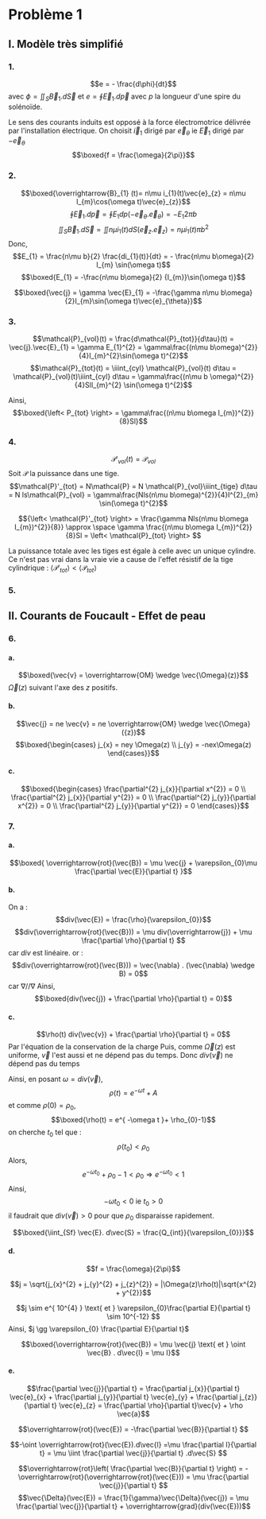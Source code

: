 # Problème 1
## I. Modèle très simplifié
### 1.
$$e = - \frac{d\phi}{dt}$$
avec 
$\phi = \iint_{S} \vec{B}_{1}. d\vec{S}$ et $e = \oint \vec{E}_{1}.d \overrightarrow{p}$ 
avec $p$ la longueur d'une spire du solénoïde.

Le sens des courants induits est opposé à la force électromotrice délivrée par l'installation électrique. 
On choisit $\vec{i}_{1}$ dirigé par $\vec{e}_{\theta}$ ie $\vec{E}_{1}$ dirigé par $-\vec{e}_{\theta}$
$$\boxed{f = \frac{\omega}{2\pi}}$$

### 2.
$$\boxed{\overrightarrow{B}_{1} (t)= n\mu i_{1}(t)\vec{e}_{z} = n\mu  I_{m}\cos(\omega t)\vec{e}_{z}}$$
$$\oint\vec{E}_{1}.d\vec{p} = \oint {E}_{1} dp(-\vec{e}_{\theta}.\vec{e}_{\theta}) = -E_{1}  2\pi b$$
$$\iint_{S}\vec{B}_{1}.d\vec{S} = \iint n\mu i_{1}(t)dS(\vec{e}_{z}.\vec{e}_{z}) = n\mu i_{1}(t) \pi b^{2}$$
Donc, 
$$E_{1} = \frac{n\mu b}{2} \frac{di_{1}(t)}{dt} = - \frac{n\mu b\omega}{2} I_{m} \sin(\omega t)$$
$$\boxed{E_{1} = -\frac{n\mu b\omega}{2} {I_{m}}\sin(\omega t)}$$

$$\boxed{\vec{j} = \gamma \vec{E}_{1} = -\frac{\gamma n\mu b\omega}{2}I_{m}\sin(\omega t)\vec{e}_{\theta}}$$

### 3.
$$\mathcal{P}_{vol}(t) = \frac{d\mathcal{P}_{tot}}{d\tau}(t) = \vec{j}.\vec{E}_{1} = \gamma E_{1}^{2} = \gamma\frac{(n\mu b\omega)^{2}}{4}I_{m}^{2}\sin(\omega t)^{2}$$
$$\mathcal{P}_{tot}(t) = \iiint_{cyl} \mathcal{P}_{vol}(t) d\tau = \mathcal{P}_{vol}(t)\iiint_{cyl} d\tau = \gamma\frac{(n\mu b \omega)^{2}}{4}SlI_{m}^{2} \sin(\omega t)^{2}$$

Ainsi, 
$$\boxed{\left< P_{tot} \right> = \gamma\frac{(n\mu b\omega I_{m})^{2}}{8}Sl}$$

### 4.
$$\mathcal{P}'_{vol}(t) = \mathcal{P}_{vol}$$
Soit $\mathcal{P}$ la puissance dans une tige. 
$$\mathcal{P}'_{tot} = N\mathcal{P} = N \mathcal{P}_{vol}\iiint_{tige} d\tau = N ls\mathcal{P}_{vol} = \gamma\frac{Nls(n\mu b\omega)^{2}}{4}I^{2}_{m} \sin(\omega t)^{2}$$

$${\left< \mathcal{P}'_{tot} \right> = \frac{\gamma Nls(n\mu b\omega I_{m})^{2}}{8}} \approx  \space  \gamma  \frac{(n\mu b\omega I_{m})^{2}}{8}Sl =  \left< \mathcal{P}_{tot} \right> $$

La puissance totale avec les tiges est égale à celle avec un unique cylindre. 
Ce n'est pas vrai dans la vraie vie a cause de l'effet résistif de la tige cylindrique : $\left< \mathcal{P}'_{tot} \right> < \left< \mathcal{P}_{tot} \right>$

### 5.

## II. Courants de Foucault - Effet de peau
### 6.
#### a.
$$\boxed{\vec{v} =  \overrightarrow{OM} \wedge \vec{\Omega}(z)}$$
$\vec{\Omega}(z)$ suivant l'axe des $z$ positifs. 

#### b.
$$\vec{j} = ne \vec{v} = ne \overrightarrow{OM} \wedge \vec{\Omega}({z})$$
$$\boxed{\begin{cases}
j_{x} = ney  \Omega(z) \\
j_{y} = -nex\Omega(z)
\end{cases}}$$

#### c.
$$\boxed{\begin{cases}
\frac{\partial^{2} j_{x}}{\partial x^{2}} = 0 \\
\frac{\partial^{2} j_{x}}{\partial y^{2}} = 0 \\
\frac{\partial^{2} j_{y}}{\partial x^{2}} = 0 \\
\frac{\partial^{2} j_{y}}{\partial y^{2}} = 0
\end{cases}}$$

### 7.
#### a.
$$\boxed{
\overrightarrow{rot}(\vec{B}) = \mu \vec{j} + \varepsilon_{0}\mu \frac{\partial \vec{E}}{\partial t} }$$

#### b.
On a : 
$$div(\vec{E}) = \frac{\rho}{\varepsilon_{0}}$$
$$div(\overrightarrow{rot}(\vec{B})) = \mu div(\overrightarrow{j}) + \mu \frac{\partial \rho}{\partial t} $$
car $div$ est linéaire. 
or : 
$$div(\overrightarrow{rot}(\vec{B})) = \vec{\nabla} . (\vec{\nabla} \wedge B) = 0$$
car $\nabla // \nabla$
Ainsi, 
$$\boxed{div(\vec{j}) + \frac{\partial \rho}{\partial t} = 0}$$

#### c.
$$\rho(t) div(\vec{v}) + \frac{\partial \rho}{\partial t} = 0$$
Par l'équation de la conservation de la charge 
Puis, comme $\vec{\Omega}(z)$ est uniforme, $\vec{v}$ l'est aussi et ne dépend pas du temps. Donc $div(\vec{v})$ ne dépend pas du temps

Ainsi, en posant $\omega = div(\vec{v})$, 
$$\rho(t) = e^{ -\omega t } + A$$
et comme $\rho(0) = \rho_{0}$, 
$$\boxed{\rho(t) = e^{ -\omega t }+ \rho_{0}-1}$$
on cherche $t_{0}$ tel que : 
$$\rho(t_{0}) < \rho_{0}$$
Alors, 
$$e^{ -\omega t_{0} }+\rho_{0}-1 < \rho_{0} \Rightarrow e^{ -\omega t_{0} }<1$$
Ainsi, 
$$-\omega t_{0} < 0 \text{ ie } t_{0} > 0$$
il faudrait que $div(\vec{v})>0$ pour que $\rho_{0}$ disparaisse rapidement. 

$$\boxed{\iint_{Sf} \vec{E}. d\vec{S} = \frac{Q_{int}}{\varepsilon_{0}}}$$

#### d.
$$f = \frac{\omega}{2\pi}$$

$$j = \sqrt{j_{x}^{2} + j_{y}^{2} + j_{z}^{2}} = |\Omega(z)\rho(t)|\sqrt{x^{2} + y^{2}}$$

$$j \sim e^{ 10^{4} } \text{ et } \varepsilon_{0}\frac{\partial E}{\partial t} \sim 10^{-12} $$
Ainsi, $j \gg \varepsilon_{0} \frac{\partial E}{\partial t}$

$$\boxed{\overrightarrow{rot}(\vec{B}) = \mu \vec{j}  \text{ et } \oint \vec{B} . d\vec{l} = \mu I}$$

#### e.
$$\frac{\partial \vec{j}}{\partial t} = \frac{\partial j_{x}}{\partial t} \vec{e}_{x} + \frac{\partial j_{y}}{\partial t} \vec{e}_{y} + \frac{\partial j_{z}}{\partial t} \vec{e}_{z} = \frac{\partial \rho}{\partial t}\vec{v} + \rho \vec{a}$$

$$\overrightarrow{rot}(\vec{E}) = -\frac{\partial \vec{B}}{\partial t} $$

$$-\oint \overrightarrow{rot}(\vec{E}).d\vec{l} =\mu \frac{\partial I}{\partial t} = \mu \iint \frac{\partial \vec{j}}{\partial t} .d\vec{S}  $$

$$\overrightarrow{rot}\left( \frac{\partial \vec{B}}{\partial t} \right) = -\overrightarrow{rot}(\overrightarrow{rot}(\vec{E})) = \mu \frac{\partial \vec{j}}{\partial t} $$
$$\vec{\Delta}(\vec{E}) = \frac{1}{\gamma}\vec{\Delta}(\vec{j}) = \mu \frac{\partial \vec{j}}{\partial t} + \overrightarrow{grad}(div(\vec{E}))$$
